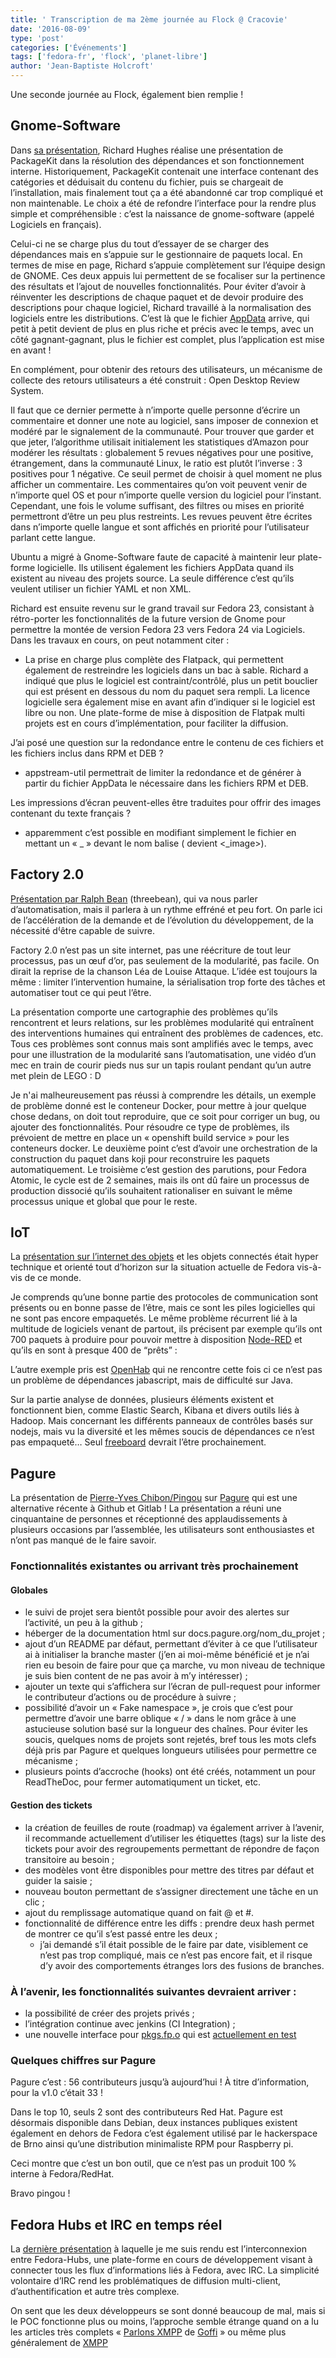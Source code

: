 ```yaml
---
title: ' Transcription de ma 2ème journée au Flock @ Cracovie'
date: '2016-08-09'
type: 'post'
categories: ['Événements']
tags: ['fedora-fr', 'flock', 'planet-libre']
author: 'Jean-Baptiste Holcroft'
---
```


Une seconde journée au Flock, également bien remplie !

## Gnome-Software

Dans [sa
présentation](https://flock2016.sched.org/event/76mO/gnome-software-youll-never-guess-what-happens),
Richard Hughes réalise une présentation de PackageKit dans la résolution des
dépendances et son fonctionnement interne.  Historiquement, PackageKit
contenait une interface contenant des catégories et déduisait du contenu du
fichier, puis se chargeait de l’installation, mais finalement tout ça a été
abandonné car trop compliqué et non maintenable.  Le choix a été de refondre
l’interface pour la rendre plus simple et compréhensible : c’est la
naissance de gnome-software (appelé Logiciels en français).

Celui-ci ne se charge plus du tout d’essayer de se charger des dépendances
mais en s’appuie sur le gestionnaire de paquets local. En termes de mise en
page, Richard s’appuie complètement sur l’équipe design de GNOME. Ces deux
appuis lui permettent de se focaliser sur la pertinence des résultats et
l’ajout de nouvelles fonctionnalités.  Pour éviter d’avoir à réinventer les
descriptions de chaque paquet et de devoir produire des descriptions pour
chaque logiciel, Richard travaillé à la normalisation des logiciels entre
les distributions. C’est là que le fichier
[AppData](http://www.freedesktop.org/wiki/Distributions/AppStream/) arrive,
qui petit à petit devient de plus en plus riche et précis avec le temps,
avec un côté gagnant-gagnant, plus le fichier est complet, plus
l’application est mise en avant !

En complément, pour obtenir des retours des utilisateurs, un mécanisme de
collecte des retours utilisateurs a été construit : Open Desktop Review
System.

Il faut que ce dernier permette à n’importe quelle personne d’écrire un
commentaire et donner une note au logiciel, sans imposer de connexion et
modéré par le signalement de la communauté.  Pour trouver que garder et que
jeter, l’algorithme utilisait initialement les statistiques d’Amazon pour
modérer les résultats : globalement 5 revues négatives pour une positive,
étrangement, dans la communauté Linux, le ratio est plutôt l’inverse : 3
positives pour 1 négative.  Ce seuil permet de choisir à quel moment ne plus
afficher un commentaire.  Les commentaires qu’on voit peuvent venir de
n’importe quel OS et pour n’importe quelle version du logiciel pour
l’instant. Cependant, une fois le volume suffisant, des filtres ou mises en
priorité permettront d’être un peu plus restreints.  Les revues peuvent être
écrites dans n’importe quelle langue et sont affichés en priorité pour
l’utilisateur parlant cette langue.

Ubuntu a migré à Gnome-Software faute de capacité à maintenir leur
plate-forme logicielle. Ils utilisent également les fichiers AppData quand
ils existent au niveau des projets source. La seule différence c’est qu’ils
veulent utiliser un fichier YAML et non XML.

Richard est ensuite revenu sur le grand travail sur Fedora 23, consistant à
rétro-porter les fonctionnalités de la future version de Gnome pour
permettre la montée de version Fedora 23 vers Fedora 24 via Logiciels.  Dans
les travaux en cours, on peut notamment citer :

 * La prise en charge plus complète des Flatpack, qui permettent également de
   restreindre les logiciels dans un bac à sable. Richard a indiqué que plus le
   logiciel est contraint/contrôlé, plus un petit bouclier qui est présent en
   dessous du nom du paquet sera rempli.
La licence logicielle sera également mise en avant afin d’indiquer si le
logiciel est libre ou non.  Une plate-forme de mise à disposition de Flatpak
multi projets est en cours d’implémentation, pour faciliter la diffusion.

J’ai posé une question sur la redondance entre le contenu de ces fichiers et
les fichiers inclus dans RPM et DEB ?

 * appstream-util permettrait de limiter la redondance et de générer à partir
   du fichier AppData le nécessaire dans les fichiers RPM et DEB.

Les impressions d’écran peuvent-elles être traduites pour offrir des images
contenant du texte français ?

 * apparemment c’est possible en modifiant simplement le fichier en mettant un
   « _ » devant le nom balise (<image> devient <_image>).

## Factory 2.0

[Présentation par Ralph
Bean](https://flock2016.sched.org/event/76mK/factory-20) (threebean), qui va
nous parler d’automatisation, mais il parlera à un rythme effréné et peu
fort. On parle ici de l’accélération de la demande et de l’évolution du
développement, de la nécessité d⁽être capable de suivre.

Factory 2.0 n’est pas un site internet, pas une réécriture de tout leur
processus, pas un œuf d’or, pas seulement de la modularité, pas facile. On
dirait la reprise de la chanson Léa de Louise Attaque.  L’idée est toujours
la même : limiter l’intervention humaine, la sérialisation trop forte des
tâches et automatiser tout ce qui peut l’être.

La présentation comporte une cartographie des problèmes qu’ils rencontrent
et leurs relations, sur les problèmes modularité qui entraînent des
interventions humaines qui entraînent des problèmes de cadences, etc.  Tous
ces problèmes sont connus mais sont amplifiés avec le temps, avec pour une
illustration de la modularité sans l’automatisation, une vidéo d’un mec en
train de courir pieds nus sur un tapis roulant pendant qu’un autre met plein
de LEGO : D

Je n'ai malheureusement pas réussi à comprendre les détails, un exemple de
problème donné est le conteneur Docker, pour mettre à jour quelque chose
dedans, on doit tout reproduire, que ce soit pour corriger un bug, ou
ajouter des fonctionnalités. Pour résoudre ce type de problèmes, ils
prévoient de mettre en place un « openshift build service » pour les
conteneurs docker.  Le deuxième point c’est d’avoir une orchestration de la
construction du paquet dans koji pour reconstruire les paquets
automatiquement.  Le troisième c’est gestion des parutions, pour Fedora
Atomic, le cycle est de 2 semaines, mais ils ont dû faire un processus de
production dissocié qu’ils souhaitent rationaliser en suivant le même
processus unique et global que pour le reste.

## IoT

La [présentation sur l’internet des
objets](https://flock2016.sched.org/event/76mN/iot-on-fedora) et les objets
connectés était hyper technique et orienté tout d’horizon sur la situation
actuelle de Fedora vis-à-vis de ce monde.

Je comprends qu’une bonne partie des protocoles de communication sont
présents ou en bonne passe de l’être, mais ce sont les piles logicielles qui
ne sont pas encore empaquetés. Le même problème récurrent lié à la multitude
de logiciels venant de partout, ils précisent par exemple qu’ils ont 700
paquets à produire pour pouvoir mettre à disposition
[Node-RED](http://nodered.org/) et qu’ils en sont à presque 400 de “prêts” :

L’autre exemple pris est [OpenHab](http://www.openhab.org/) qui ne rencontre
cette fois ci ce n’est pas un problème de dépendances jabascript, mais de
difficulté sur Java.

Sur la partie analyse de données, plusieurs éléments existent et
fonctionnent bien, comme Elastic Search, Kibana et divers outils liés à
Hadoop. Mais concernant les différents panneaux de contrôles basés sur
nodejs, mais vu la diversité et les mêmes soucis de dépendances ce n’est pas
empaqueté… Seul [freeboard](https://freeboard.io/) devrait l’être
prochainement.

## Pagure

La présentation de [Pierre-Yves
Chibon/Pingou](https://flock2016.sched.org/event/6yp8/pagure-past-present-and-future)
sur [Pagure](https://pagure.io) qui est une alternative récente à Github et
Gitlab ! La présentation a réuni une cinquantaine de personnes et
réceptionné des applaudissements à plusieurs occasions par l’assemblée, les
utilisateurs sont enthousiastes et n’ont pas manqué de le faire savoir.

### Fonctionnalités existantes ou arrivant très prochainement

#### Globales

 * le suivi de projet sera bientôt possible pour avoir des alertes sur
   l’activité, un peu à la github ;
 * héberger de la documentation html sur docs.pagure.org/nom_du_projet ;
 * ajout d’un README par défaut, permettant d’éviter à ce que l’utilisateur ai
   à initialiser la branche master (j’en ai moi-même bénéficié et je n’ai rien
   eu besoin de faire pour que ça marche, vu mon niveau de technique je suis
   bien content de ne pas avoir à m’y intéresser) ;
 * ajouter un texte qui s’affichera sur l’écran de pull-request pour informer
   le contributeur d’actions ou de procédure à suivre ;
 * possibilité d’avoir un « Fake namespace », je crois que c’est pour permettre
   d’avoir une barre oblique « / » dans le nom grâce à une astucieuse solution
   basé sur la longueur des chaînes. Pour éviter les soucis, quelques noms de
   projets sont rejetés, bref tous les mots clefs déjà pris par Pagure et
   quelques longueurs utilisées pour permettre ce mécanisme ;
 * plusieurs points d’accroche (hooks) ont été créés, notamment un pour
   ReadTheDoc, pour fermer automatiqument un ticket, etc.

#### Gestion des tickets

 * la création de feuilles de route (roadmap) va également arriver à l’avenir,
   il recommande actuellement d’utiliser les étiquettes (tags) sur la liste des
   tickets pour avoir des regroupements permettant de répondre de façon
   transitoire au besoin ;
 * des modèles vont être disponibles pour mettre des titres par défaut et
   guider la saisie ;
 * nouveau bouton permettant de s’assigner directement une tâche en un clic ;
 * ajout du remplissage automatique quand on fait @<utilisateur> et #<ticket>.
 * fonctionnalité de différence entre les diffs : prendre deux hash permet de
   montrer ce qu’il s’est passé entre les deux ;
     * j’ai demandé s’il était possible de le faire par date, visiblement ce n’est
       pas trop compliqué, mais ce n’est pas encore fait, et il risque d’y avoir
       des comportements étranges lors des fusions de branches.

### À l’avenir, les fonctionnalités suivantes devraient arriver :

 * la possibilité de créer des projets privés ;
 * l’intégration continue avec jenkins (CI Integration) ;
 * une nouvelle interface pour
   [pkgs.fp.o](http://pkgs.fedoraproject.org/cgit/rpms/) qui est [actuellement
   en test](https://pkgs.stg.fedoraproject.org/pagure/)

### Quelques chiffres sur Pagure

Pagure c’est : 56 contributeurs jusqu’à aujourd’hui ! À titre d’information,
pour la v1.0 c’était 33 !

Dans le top 10, seuls 2 sont des contributeurs Red Hat. Pagure est désormais
disponible dans Debian, deux instances publiques existent également en
dehors de Fedora c’est également utilisé par le hackerspace de Brno ainsi
qu’une distribution minimaliste RPM pour Raspberry pi.

Ceci montre que c’est un bon outil, que ce n’est pas un produit 100 %
interne à Fedora/RedHat.

Bravo pingou !

## Fedora Hubs et IRC en temps réel

La [dernière
présentation](https://flock2016.sched.org/event/76nk/realtime-irc-chat-on-fedora-hubs)
à laquelle je me suis rendu est l’interconnexion entre Fedora-Hubs, une
plate-forme en cours de développement visant à connecter tous les flux
d’informations liés à Fedora, avec IRC. La simplicité volontaire d’IRC rend
les problématiques de diffusion multi-client, d’authentification et autre
très complexe.

On sent que les deux développeurs se sont donné beaucoup de mal, mais si le
POC fonctionne plus ou moins, l’approche semble étrange quand on a lu les
articles très complets « [Parlons
XMPP](https://linuxfr.org/tags/parlons_xmpp/public) de
[Goffi](http://www.goffi.org/) » ou même plus généralement de
[XMPP](http://linuxfr.org/tags/xmpp/public)

